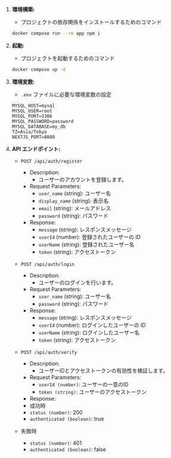 1. **環境構築:**

   - プロジェクトの依存関係をインストールするためのコマンド

   ```bash
   docker compose run --rm app npm i
   ```

2. **起動:**

   - プロジェクトを起動するためのコマンド

   ```bash
   docker compose up -d
   ```

3. **環境変数:**

   - `.env` ファイルに必要な環境変数の設定

   ```env
   MYSQL_HOST=mysql
   MYSQL_USER=root
   MYSQL_PORT=3306
   MYSQL_PASSWORD=password
   MYSQL_DATABASE=my_db
   TZ=Asia/Tokyo
   NEXTJS_PORT=8080
   ```

4. **API エンドポイント:**

   - `POST /api/auth/register`

     - Description: 
       - ユーザーのアカウントを登録します。
     - Request Parameters:
       - `user_name` (string): ユーザー名
       - `display_name` (string): 表示名
       - `email` (string): メールアドレス
       - `password` (string): パスワード
     - Response:
       - `message` (string): レスポンスメッセージ
       - `userId` (number): 登録されたユーザーの ID
       - `userName` (string): 登録されたユーザー名
       - `token` (string): アクセストークン

   - `POST /api/auth/login`
     - Description:
       - ユーザーのログインを行います。
     - Request Parameters:
       - `user_name` (string): ユーザー名
       - `password` (string): パスワード
     - Response:
       - `message` (string): レスポンスメッセージ
       - `userId` (number): ログインしたユーザーの ID
       - `userName` (string): ログインしたユーザー名
       - `token` (string): アクセストークン
  
   - `POST /api/auth/verify`
     - Description:
       - ユーザーIDとアクセストークンの有効性を検証します。
     - Request Parameters:
       - `userId (number)`: ユーザーの一意のID
       - `token (string)`: ユーザーのアクセストークン
     -  Response:
     - 成功時
      - `status (number)`: 200
      - `authenticated (boolean)`: true
    - 失敗時
      - `status (number)`: 401
      - `authenticated (boolean)`: false